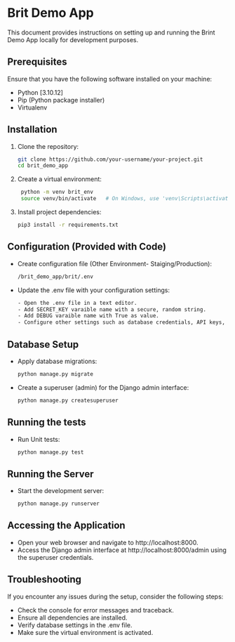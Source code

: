 # Brit Demo App

This document provides instructions on setting up and running the Brint Demo App locally for development purposes.

## Prerequisites
Ensure that you have the following software installed on your machine:
- Python [3.10.12]
- Pip (Python package installer)
- Virtualenv

## Installation
1. Clone the repository:
   ```bash
   git clone https://github.com/your-username/your-project.git
   cd brit_demo_app


2. Create a virtual environment:
   ```bash
    python -m venv brit_env
    source venv/bin/activate   # On Windows, use 'venv\Scripts\activate'

3. Install project dependencies:
    ```bash
    pip3 install -r requirements.txt

## Configuration (Provided with Code)
- Create configuration file (Other Environment- Staiging/Production):
  ```bash
  /brit_demo_app/brit/.env

- Update the .env file with your configuration settings:
  ```bash
  - Open the .env file in a text editor.
  - Add SECRET_KEY varaible name with a secure, random string.
  - Add DEBUG varaible name with True as value.
  - Configure other settings such as database credentials, API keys, etc., as needed.

## Database Setup
- Apply database migrations:
    ```bash
    python manage.py migrate

- Create a superuser (admin) for the Django admin interface:
    ```bash
    python manage.py createsuperuser

## Running the tests
- Run Unit tests:
    ```bash
    python manage.py test

## Running the Server
- Start the development server:
    ```bash
    python manage.py runserver

## Accessing the Application
- Open your web browser and navigate to http://localhost:8000.
- Access the Django admin interface at http://localhost:8000/admin using the superuser   credentials.

## Troubleshooting
If you encounter any issues during the setup, consider the following steps:
- Check the console for error messages and traceback.
- Ensure all dependencies are installed.
- Verify database settings in the .env file.
- Make sure the virtual environment is activated.